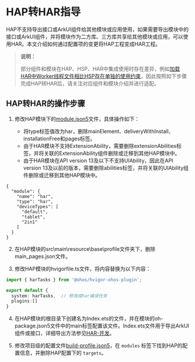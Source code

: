 # HAP转HAR指导
<!--Kit: Ability Kit-->
<!--Subsystem: BundleManager-->
<!--Owner: @wanghang904-->
<!--Designer: @hanfeng6-->
<!--Tester: @kongjing2-->
<!--Adviser: @Brilliantry_Rui-->

HAP不支持导出接口或ArkUI组件给其他模块或应用使用，如果需要导出模块中的接口或ArkUI组件，并将模块作为二方库、三方库共享给其他模块或应用，可以使用HAR。本文介绍如何通过配置项的变更将HAP工程变成HAR工程。

>
> **说明：**
>
> 部分组件和模块在HAP、HSP、HAR中集成使用时存在差异，例如[加载HAR中Worker线程文件相比HSP存在单独的使用约束](../arkts-utils/worker-introduction.md#文件路径注意事项)，因此按照如下步骤完成HAP转HAR后，请关注对应组件和模块介绍并进行适配。
>

## HAP转HAR的操作步骤

1. 修改HAP模块下的[module.json5](./module-configuration-file.md)文件，具体操作如下：
    - 将type标签值改为har，删除mainElement、deliveryWithInstall、installationFree和pages标签。
    - 由于HAR模块不支持ExtensionAbility，需要删除extensionAbilities标签，并将关联的ExtensionAbility组件删除或迁移到其他HAP模块中。
    - 由于HAR模块在API version 13及以下不支持UIAbility，因此在API version 13及以前的版本，需要删除abilities标签，并将关联的UIAbility组件删除或迁移到其他HAP模块中。

    <!-- @[hap_to_har_001](https://gitcode.com/openharmony/applications_app_samples/blob/master/code/DocsSample/bmsSample/HapToHar/entry/src/main/module.json5) -->

``` JSON5
{
  "module": {
    "name": "har",
    "type": "har",
    "deviceTypes": [
      "default",
      "tablet",
      "2in1"
    ]
  }
}
```


2. 在HAP模块的src\main\resource\base\profile文件夹下，删除main_pages.json文件。

3. 修改HAP模块的hvigorfile.ts文件，将内容替换为以下内容：

    <!-- @[hap_to_har_003](https://gitcode.com/openharmony/applications_app_samples/blob/master/code/DocsSample/bmsSample/HapToHar/entry/hvigorfile.ts) -->

``` TypeScript
import { harTasks } from '@ohos/hvigor-ohos-plugin';

export default {
  system: harTasks,  // 修改成har编译任务
  plugins:[]
}
```


4. 在HAP模块的根目录下创建名为Index.ets的文件，并在模块的oh-package.json5文件中的main标签配置该文件。Index.ets文件用于导出ArkUI组件或接口，详细导出方法参见[HAR-开发](./har-package.md#开发)。

    <!-- @[hap_to_har_002](https://gitcode.com/openharmony/applications_app_samples/blob/master/code/DocsSample/bmsSample/HapToHar/entry/oh-package.json5) -->

5. 修改项目级的配置文件[build-profile.json5](https://developer.huawei.com/consumer/cn/doc/harmonyos-guides/ide-hvigor-build-profile-app)，在 `modules` 标签下找到HAP的配置信息，并删除HAP配置下的 `targets`。
